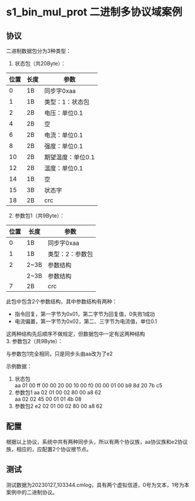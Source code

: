 <link rel="stylesheet" type="text/css" href="../../doc/base.css">

s1_bin_mul_prot 二进制多协议域案例
======  
## 协议
二进制数据包分为3种类型：  
1. 状态包（共20Byte）：  

| 位置 | 长度 | 参数 |  
| -- | --  | -- |  
| 0 | 1B | 同步字0xaa |  
| 1 | 1B | 类型：1：状态包 |  
| 2 | 2B | 电压：单位0.1 |  
| 4 | 2B | 空 |  
| 6 | 2B | 电流：单位0.1 |  
| 8 | 2B | 强度：单位0.1 |  
| 10 | 2B | 期望温度：单位0.1 |  
| 12 | 2B | 温度：单位0.1 |  
| 14 | 1B | 空 |  
| 15 | 3B | 状态字 |  
| 18 | 2B | crc |  
2. 参数包1（共9Byte）：  

| 位置 | 长度 | 参数 |  
| -- | --  | -- |  
| 0 | 1B | 同步字0xaa |  
| 1 | 1B | 类型：2：参数包 |  
| 2 | 2~3B | 参数结构 |  
|  | 2~3B | 参数结构 |  
| 7 | 2B | crc |  
此包中包含2个参数结构，其中参数结构有两种：  
- 指令回复，第一字节为0x01，第二字节为回复值，0失败1成功  
- 电流偏置，第一字节为0x02，第二、三字节为电流值，单位0.1  

这两种结构先后顺序不做规定，但数据包中一定有这两种结构  
3. 参数包2（共9Byte）： 

与参数包1完全相同，只是同步头由aa改为了e2

示例数据：  
1. 状态包  
aa 01 00 ff 00 00 20 00 10 00 f0 00 00 01 00 b9 8d 20 7b c5  
2. 参数包1
aa 02 01 00 02 80 00 a8 62  
aa 02 02 45 00 01 01 4b 08  
3. 参数包2
e2 02 01 00 02 80 00 a8 62  
## 配置
根据以上协议，系统中共有两种同步头，所以有两个协议族，aa协议族和e2协议族，相应的，应配置2个协议根节点。
## 测试
测试数据为20230127_103344.cmlog，具有两个虚拟信道，0号为文本，1号为本案例中的二进制协议。
